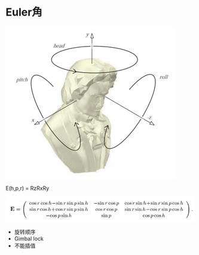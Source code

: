 # Euler角

![head-pitch-roll](./head-pitch-roll.png)

E(h,p,r) = RzRxRy

![Euler-to-matrix](./euler-to-matrix.png)


* 旋转顺序
* Gimbal lock
* 不能插值